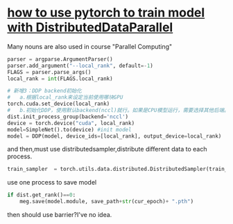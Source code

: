 # [how to use pytorch to train model with DistributedDataParallel ](https://github.com/AlexiFeng/gitblog/issues/13)

Many nouns are also used in course "Parallel Computing"
```python
parser = argparse.ArgumentParser()
parser.add_argument("--local_rank", default=-1)
FLAGS = parser.parse_args()
local_rank = int(FLAGS.local_rank)

# 新增3：DDP backend初始化
#   a.根据local_rank来设定当前使用哪块GPU
torch.cuda.set_device(local_rank)
#   b.初始化DDP，使用默认backend(nccl)就行。如果是CPU模型运行，需要选择其他后端。
dist.init_process_group(backend='nccl')
device = torch.device("cuda", local_rank)
model=SimpleNet().to(device) #init model
model = DDP(model, device_ids=[local_rank], output_device=local_rank)  #use DDP
```
and then,must use distributedsampler,distribute different data to each process.
```python
train_sampler  = torch.utils.data.distributed.DistributedSampler(train_dataset)
```
use one process to save model
```python
if dist.get_rank()==0:
    meg.save(model.module, save_path+str(cur_epoch)+ ".pth")
```

then should use barrier?I've no idea.